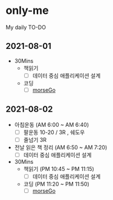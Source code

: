 # only-me
My daily TO-DO

## 2021-08-01
* 30Mins
  * 책읽기
    - [ ] 데이터 중심 애플리케이션 설계
  * 코딩
    - [ ] [morseGo](https://github.com/hellworld-io/morseGo)

## 2021-08-02
* 아침운동 (AM 6:00 ~ AM 6:40)
  - [ ] 팔운동 10-20 / 3R , 쉐도우
  - [ ] 줄넘기 3R
* 전날 읽은 책 정리 (AM 6:50 ~ AM 7:20)
  - [ ] 데이터 중심 애플리케이션 설계 
* 30Mins
  * 책읽기 (PM 10:45 ~ PM 11:15)
    - [ ] 데이터 중심 애플리케이션 설계
  * 코딩 (PM 11:20 ~ PM 11:50)
    - [ ] [morseGo](https://github.com/hellworld-io/morseGo)